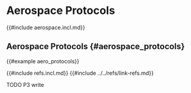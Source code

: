# Aerospace Protocols

{{#include aerospace.incl.md}}

## Aerospace Protocols {#aerospace_protocols}

{{#example aero_protocols}}

{{#include refs.incl.md}}
{{#include ../../refs/link-refs.md}}

<div class="hidden">
TODO P3 write
</div>

